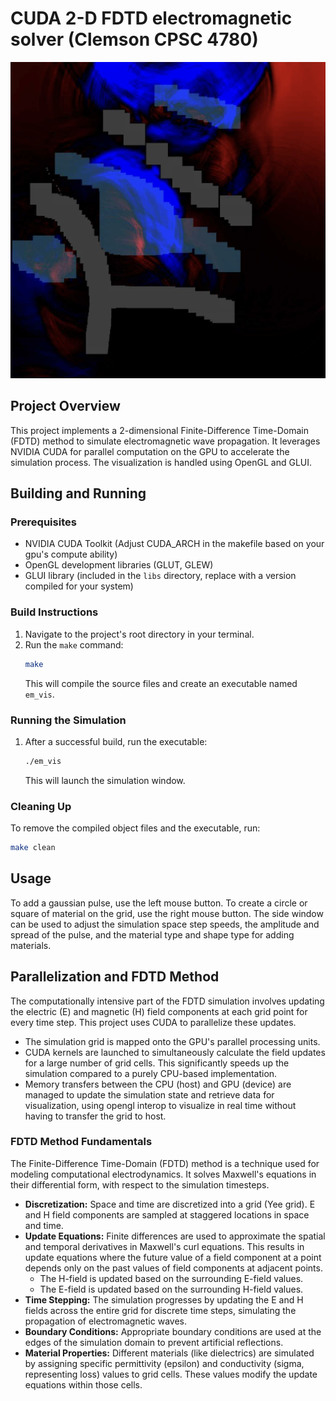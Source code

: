 # CUDA 2-D FDTD electromagnetic solver (Clemson CPSC 4780)

![screenshot](https://github.com/wtosborne03/em_field/blob/main/sim_screenshot.png?raw=true)

## Project Overview

This project implements a 2-dimensional Finite-Difference Time-Domain (FDTD) method to simulate electromagnetic wave propagation. It leverages NVIDIA CUDA for parallel computation on the GPU to accelerate the simulation process. The visualization is handled using OpenGL and GLUI.

## Building and Running

### Prerequisites

*   NVIDIA CUDA Toolkit (Adjust CUDA_ARCH in the makefile based on your gpu's compute ability)
*   OpenGL development libraries (GLUT, GLEW)
*   GLUI library (included in the `libs` directory, replace with a version compiled for your system)

### Build Instructions

1.  Navigate to the project's root directory in your terminal.
2.  Run the `make` command:
    ```bash
    make
    ```
    This will compile the source files and create an executable named `em_vis`.

### Running the Simulation

1.  After a successful build, run the executable:
    ```bash
    ./em_vis
    ```
    This will launch the simulation window.

### Cleaning Up

To remove the compiled object files and the executable, run:
```bash
make clean
```

## Usage

To add a gaussian pulse, use the left mouse button. To create a circle or square of material on the grid, use the right mouse button. The side window can be used to adjust the simulation space step speeds, the amplitude and spread of the pulse, and the material type and shape type for adding materials.

## Parallelization and FDTD Method


The computationally intensive part of the FDTD simulation involves updating the electric (E) and magnetic (H) field components at each grid point for every time step. This project uses CUDA to parallelize these updates.

*   The simulation grid is mapped onto the GPU's parallel processing units.
*   CUDA kernels are launched to simultaneously calculate the field updates for a large number of grid cells. This significantly speeds up the simulation compared to a purely CPU-based implementation.
*   Memory transfers between the CPU (host) and GPU (device) are managed to update the simulation state and retrieve data for visualization, using opengl interop to visualize in real time without having to transfer the grid to host.

### FDTD Method Fundamentals

The Finite-Difference Time-Domain (FDTD) method is a technique used for modeling computational electrodynamics. It solves Maxwell's equations in their differential form, with respect to the simulation timesteps.

*   **Discretization:** Space and time are discretized into a grid (Yee grid). E and H field components are sampled at staggered locations in space and time.
*   **Update Equations:** Finite differences are used to approximate the spatial and temporal derivatives in Maxwell's curl equations. This results in update equations where the future value of a field component at a point depends only on the past values of field components at adjacent points.
    *   The H-field is updated based on the surrounding E-field values.
    *   The E-field is updated based on the surrounding H-field values.
*   **Time Stepping:** The simulation progresses by updating the E and H fields across the entire grid for discrete time steps, simulating the propagation of electromagnetic waves.
*   **Boundary Conditions:** Appropriate boundary conditions are used at the edges of the simulation domain to prevent artificial reflections.
*   **Material Properties:** Different materials (like dielectrics) are simulated by assigning specific permittivity (epsilon) and conductivity (sigma, representing loss) values to grid cells. These values modify the update equations within those cells.
